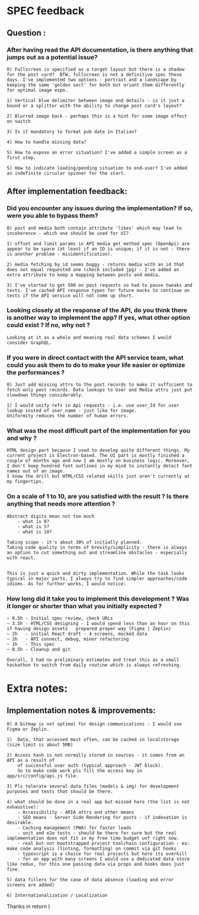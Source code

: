 # SPEC feedback

## Question :

### After having read the API documentation, is there anything that jumps out as a potential issue?

    0) Fullscreen is specified as a target layout but there is a shadow for the post card?  BTW, fullscreen is not a definitive spec these days. I've implemented two options - portrait and a landscape by keeping the same 'golden sect' for both but orient them differently for optimal image expo.

    1) Vertical blue delimiter between image and details - is it just a bound or a splitter with the ability to change post card's layout?

    2) Blurred image back - perhaps this is a hint for some image effect on switch

    3) Is it mandatory to format pub date in Italian? 

    4) How to handle missing data?

    5) How to expose an error situation? I've added a simple screen as a first step.

    5) How to indicate loading/pending situation to end-user? I've added an indefinite circular spinner for the start.

## After implementation feedback:

### Did you encounter any issues during the implementation? If so, were you able to bypass them?

    0) post and media both contain attribute 'likes' which may lead to incoherence - which one should be used for UI?

    1) offset and limit params in API media get method spec (OpenApi) are appear to be spare (at least if an ID is unique; if it is not - there is another problem - misidentification).

    2) media fetching by id seems buggy - returns media with an id that does not equal requested one (check included jpg) - I've added an extra attribute to keep a mapping between posts and media.

    3) I've started to get 500 on post requests so had to pause tweaks and tests. I've cached API response types for future mocks to continue on tests if the API service will not come up short.

### Looking closely at the response of the API, do you think there is another way to implement the app? If yes, what other option could exist ? If no, why not ?

    Looking at it as a whole and meaning real data schemes I would consider GraphQL.

### If you were in direct contact with the API service team, what could you ask them to do to make your life easier or optimize the performances ?

    0) Just add missing attrs to the post records to make it sufficient to fetch only post records. Data lookups to User and Media attrs just put slowdown things considerably.

    1) I would unify refs in Api requests - i.e. use user_Id for user lookup insted of user_name - just like for image.
    Uniformity reduces the number of human errors.

### What was the most difficult part of the implementation for you and why ?
    HTML design part because I used to develop quite different things. My current project is Electron-based. The UI part is mostly finished a couple of months ago and now I am mostly on business logic. Moreover, I don't keep hundred font outlines in my mind to instantly detect font names out of an image.
    I know the drill but HTML/CSS related skills just aren't currently at my fingertips.

### On a scale of 1 to 10, are you satisfied with the result ? Is there anything that needs more attention ?

    Abstract digits mean not too much 
        - what is 0? 
        - what is 5?
        - what is 10?

    Taking scope - it's about 30% of initially planned.
    Taking code quality in terms of brevity/simplicity - there is always an option to cut something out and streamline obstacles - especially with react.

    
    This is just a quick and dirty implementation. While the task looks typical in major parts, I always try to find simpler approaches/code idioms. As for further works, I would notice:

### How long did it take you to implement this development ? Was it longer or shorter than what you   initially expected ?

    ~ 0.5h - Initial spec review, check URLs
    ~ 3.5h - HTML/CSS designing - I would spend less than an hour on this if having design assets   prepared proper way (Figma | Zeplin)
    ~ 2h   - initial React draft - 4 screens, mocked data
    ~ 2h   - API connect, debug, minor refactoring
    ~ 1h   - This spec
    ~ 0.5h - Cleanup and git

    Overall, I had no preliminary estimates and treat this as a small hackathon to switch from daily routine which is always refreshing.

# Extra notes:

## Implementation notes & improvements:

    0) A bitmap is not optimal for design communications - I would use Figma or Zeplin.

    1)  Data, that accessed most often, can be cached in localstorage (size limit is about 5MB)

    2) Access hash is not normally stored in sources - it comes from an API as a result of
        of successful user auth (typical approach - JWT block).
        So to make code work pls fill the access key in app/src/config/api.js file.

    3) Pls tolerate several data files (models & img) for development purposes and tests that should be there.

    4) what should be done in a real app but missed here (the list is not exhaustive):
        - Accessibility - ARIA attrs and other means
        - SEO means - Server Side Rendering for posts - if indexation is desirable.
        - Caching management (PWA) for faster loads
        - unit and e2e tests - should be there for sure but the real implementation does not fit in my free time budget unf right now.
        - real but not bootstrapped project toolchain configuration - ex: make code analysis (linting, formatting) on commit via git hooks 
        - typescript is a choice for real projects but here its overkill
        - for an app with many screens I would use a dedicated data store like redux, for this one passing data via props and hooks does just fine.

    5) data fillers for the case of data absence (loading and error screens are added)

    6) Internationalization / Localization 


Thanks in return )